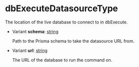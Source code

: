 # dbExecuteDatasourceType

The location of the live database to connect to in dbExecute.

- Variant __schema__: [string](../shapes/string.md)

  Path to the Prisma schema to take the datasource URL from.

- Variant __url__: [string](../shapes/string.md)

  The URL of the database to run the command on.

